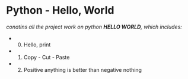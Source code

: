 # Python - Hello, World

_conatins all the project work on python **HELLO WORLD**, which includes:_

* 0. Hello, print
* 1. Copy - Cut - Paste
* 2. Positive anything is better than negative nothing